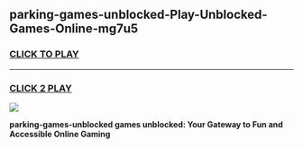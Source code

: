 
## parking-games-unblocked-Play-Unblocked-Games-Online-mg7u5
<h3>
<a href="https://premium76.site?title=parking-games-unblocked&ref=25A">CLICK TO PLAY</a></h3>
<hr>

<h3>
<a href="https://premium76.site?title=parking-games-unblocked&ref=25A">CLICK 2 PLAY</a>
  
</h3>

<a href="https://premium76.site?title=parking-games-unblocked&ref=25A"><img src="https://clearcache.store/games.png"></a>


**parking-games-unblocked games unblocked: Your Gateway to Fun and Accessible Online Gaming**
